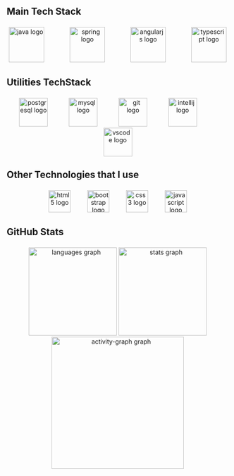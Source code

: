 <h2 align="left">Main Tech Stack</h2>

###

<div align="center">
  <img src="https://skillicons.dev/icons?i=java" height="80" alt="java logo"  />
  <img width="50" />
  <img src="https://cdn.simpleicons.org/spring/6DB33F" height="80" alt="spring logo"  />
  <img width="50" />
  <img src="https://cdn.jsdelivr.net/gh/devicons/devicon/icons/angularjs/angularjs-original.svg" height="80" alt="angularjs logo"  />
  <img width="50" />
  <img src="https://skillicons.dev/icons?i=ts" height="80" alt="typescript logo"  />
</div>

###

<h2 align="left">Utilities TechStack</h2>

###

<div align="center">
  <img src="https://cdn.simpleicons.org/postgresql/4169E1" height="65" alt="postgresql logo"  />
  <img width="40" />
  <img src="https://cdn.simpleicons.org/mysql/4479A1" height="65" alt="mysql logo"  />
  <img width="40" />
  <img src="https://cdn.jsdelivr.net/gh/devicons/devicon/icons/git/git-original.svg" height="65" alt="git logo"  />
  <img width="40" />
  <img src="https://cdn.jsdelivr.net/gh/devicons/devicon/icons/intellij/intellij-original.svg" height="65" alt="intellij logo"  />
  <img width="40" />
  <img src="https://cdn.jsdelivr.net/gh/devicons/devicon/icons/vscode/vscode-original.svg" height="65" alt="vscode logo"  />
</div>

###

<h2 align="left">Other Technologies that I use</h2>

###

<div align="center">
  <img src="https://cdn.jsdelivr.net/gh/devicons/devicon/icons/html5/html5-original.svg" height="50" alt="html5 logo"  />
  <img width="30" />
  <img src="https://cdn.jsdelivr.net/gh/devicons/devicon/icons/bootstrap/bootstrap-original.svg" height="50" alt="bootstrap logo"  />
  <img width="30" />
  <img src="https://cdn.jsdelivr.net/gh/devicons/devicon/icons/css3/css3-original.svg" height="50" alt="css3 logo"  />
  <img width="30" />
  <img src="https://cdn.simpleicons.org/javascript/F7DF1E" height="50" alt="javascript logo"  />
</div>

<h2 align="left">GitHub Stats</h2>

###

<div align="center">
  <img src="https://github-readme-stats.vercel.app/api/top-langs?username=Gatasso&locale=en&hide_title=false&layout=compact&card_width=320&langs_count=5&theme=moltack&hide_border=false&order=2&custom_title=Projects%20Tech%20Stack" height="200" alt="languages graph"  />
  <img src="https://github-readme-stats.vercel.app/api?username=Gatasso&hide_title=false&hide_rank=false&show_icons=true&include_all_commits=true&count_private=true&disable_animations=false&card_width=310&&theme=kacho_ga&locale=en&hide_border=false&order=1&custom_title=My%20track:" height="200" alt="stats graph"  />
  <img src="https://github-readme-activity-graph.vercel.app/graph?username=Gatasso&radius=16&theme=tokyo-day&area=true&order=5&hide_border=false&hide_title=false" height="300" alt="activity-graph graph"  />
</div>

###
